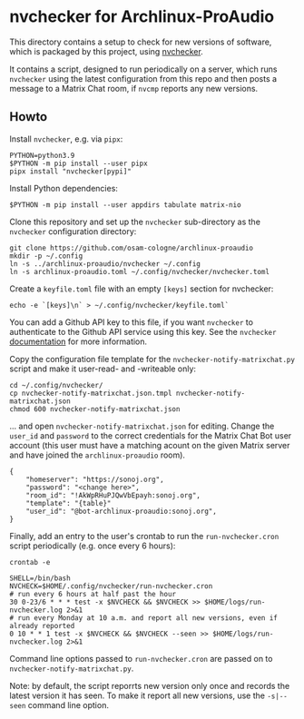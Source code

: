 # nvchecker for Archlinux-ProAudio

This directory contains a setup to check for new versions of software, which is
packaged by this project, using [nvchecker].

It contains a script, designed to run periodically on a server, which runs
`nvchecker` using the latest configuration from this repo and then posts a
message to a Matrix Chat room, if `nvcmp` reports any new versions.


## Howto

Install `nvchecker`, e.g. via `pipx`:

```con
PYTHON=python3.9
$PYTHON -m pip install --user pipx
pipx install "nvchecker[pypi]"
```

Install Python dependencies:

```con
$PYTHON -m pip install --user appdirs tabulate matrix-nio
```

Clone this repository and set up the `nvchecker` sub-directory as the
`nvchecker` configuration directory:

```con
git clone https://github.com/osam-cologne/archlinux-proaudio
mkdir -p ~/.config
ln -s ../archlinux-proaudio/nvchecker ~/.config
ln -s archlinux-proaudio.toml ~/.config/nvchecker/nvchecker.toml
```

Create a `keyfile.toml` file with an empty `[keys]` section for nvchecker:

```con
echo -e `[keys]\n` > ~/.config/nvchecker/keyfile.toml`
```

You can add a Github API key to this file, if you want `nvchecker` to
authenticate to the Github API service using this key. See the `nvchecker`
[documentation](https://nvchecker.readthedocs.io/en/latest/usage.html#configuration-table)
for more information.

Copy the configuration file template for the `nvchecker-notify-matrixchat.py`
script and make it user-read- and -writeable only:

```con
cd ~/.config/nvchecker/
cp nvchecker-notify-matrixchat.json.tmpl nvchecker-notify-matrixchat.json
chmod 600 nvchecker-notify-matrixchat.json
```

... and open `nvchecker-notify-matrixchat.json` for editing. Change the
`user_id` and `password` to the correct credentials for the Matrix Chat Bot
user account (this user must have a matching acount on the given Matrix server
and have joined the `archlinux-proaudio` room).

```
{
    "homeserver": "https://sonoj.org",
    "password": "<change here>",
    "room_id": "!AkWpRHuPJQwVbEpayh:sonoj.org",
    "template": "{table}"
    "user_id": "@bot-archlinux-proaudio:sonoj.org",
}
```

Finally, add an entry to the user's crontab to run the `run-nvchecker.cron`
script periodically (e.g. once every 6 hours):

```con
crontab -e
```

```cron
SHELL=/bin/bash
NVCHECK=$HOME/.config/nvchecker/run-nvchecker.cron
# run every 6 hours at half past the hour
30 0-23/6 * * * test -x $NVCHECK && $NVCHECK >> $HOME/logs/run-nvchecker.log 2>&1
# run every Monday at 10 a.m. and report all new versions, even if already reported
0 10 * * 1 test -x $NVCHECK && $NVCHECK --seen >> $HOME/logs/run-nvchecker.log 2>&1
```

Command line options passed to `run-nvchecker.cron` are passed on to
`nvchecker-notify-matrixchat.py`.

Note: by default, the script reporrts new version only once and records the
latest version it has seen. To make it report all new versions, use the
`-s|--seen` command line option. 


[nvchecker]: https://github.com/lilydjwg/nvchecker
